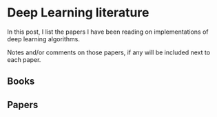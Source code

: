 # Deep Learning literature

In this post, I list the papers I have been reading on implementations of deep learning algorithms. 

Notes and/or comments on those papers, if any will be included next to each paper.

## Books



## Papers
